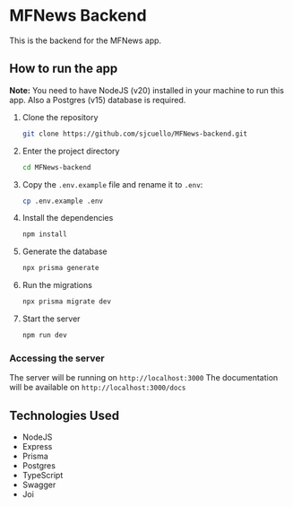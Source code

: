 # MFNews Backend

This is the backend for the MFNews app. 

## How to run the app
__Note:__ You need to have NodeJS (v20) installed in your machine to run this app. Also a Postgres (v15) database is required.

1. Clone the repository
    ```bash
    git clone https://github.com/sjcuello/MFNews-backend.git
    ```
2. Enter the project directory
    ```bash
    cd MFNews-backend
    ```
3. Copy the `.env.example` file and rename it to `.env`:
    ```bash
    cp .env.example .env
    ```
4. Install the dependencies
    ```bash
    npm install
    ```
5. Generate the database
    ```bash
    npx prisma generate
    ```
6. Run the migrations
    ```bash
    npx prisma migrate dev
    ```
7. Start the server
    ```bash
    npm run dev
    ```
### Accessing the server
The server will be running on `http://localhost:3000`
The documentation will be available on `http://localhost:3000/docs`


## Technologies Used
- NodeJS
- Express
- Prisma
- Postgres
- TypeScript
- Swagger
- Joi